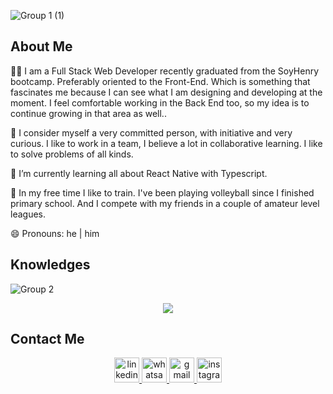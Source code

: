 ![Group 1 (1)](https://user-images.githubusercontent.com/97624280/193604781-a138969e-4c2c-4cac-a308-9a81ff0a8987.png)

## About Me

👨‍💻 I am a Full Stack Web Developer recently graduated from the SoyHenry bootcamp. Preferably oriented to the Front-End. Which is something that fascinates me because I can see what I am designing and developing at the moment. I feel comfortable working in the Back End too, so my idea is to continue growing in that area as well..

💬 I consider myself a very committed person, with initiative and very curious. I like to work in a team, I believe a lot in collaborative learning. I like to solve problems of all kinds.

🌱 I’m currently learning all about React Native with Typescript.

🏐 In my free time I like to train. I've been playing volleyball since I finished primary school.  And I compete with my friends in a couple of amateur level leagues.
 
😄 Pronouns: he | him

## Knowledges

![Group 2](https://user-images.githubusercontent.com/97624280/193619212-d0784e41-0ea1-4502-b629-85a664d66aac.png)

<div align="center">
  <a href="https://github.com/anuraghazra/github-readme-stats">
    <img align="center" src="https://github-readme-stats.vercel.app/api?username=juanmarsilva&show_icons=true&title_color=ffffff&theme=dark&count_private=true" />
  </a>
</div>

## Contact Me

<div align="center" >
  <a href="https://www.linkedin.com/in/juanmartinsilva/" >
    <img alt="linkedin" width="40px" src="https://user-images.githubusercontent.com/97624280/193622118-a7ab4b6e-97ee-487d-8c27-3f89d4c8a543.png" >
  </a>
  <a href="https://api.whatsapp.com/send/?phone=5492324498482&text=Hola!" >
    <img alt="whatsapp" width="40px" src="https://user-images.githubusercontent.com/97624280/193624039-17b11651-877c-4c9a-b223-4ff516b9a4d0.png">
  </a>
 <a href="mailto:juanmartinsilva74@gmail.com" >
    <img alt="gmail" width="40px" src="https://user-images.githubusercontent.com/97624280/193625469-7b73da7d-ceb5-4b82-8aae-6cadbcf32960.png">
  </a>
  <a href="https://www.instagram.com/juanmarsilva/" >
    <img alt="instagram" width="40px" src="https://user-images.githubusercontent.com/97624280/193626016-2ef799aa-7972-4626-8b40-2c6f8312b773.png">
  </a>
</div>
